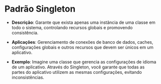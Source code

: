 # Padrão Singleton

- **Descrição**: Garante que exista apenas uma instância de uma classe em todo o sistema, controlando recursos globais e promovendo consistência.

- **Aplicações**: Gerenciamento de conexões de banco de dados, caches, configurações globais e outros recursos que devem ser únicos em um aplicativo.

- **Exemplo**: Imagine uma classe que gerencia as configurações de idioma de um aplicativo. Através do Singleton, você garante que todas as partes do aplicativo utilizem as mesmas configurações, evitando inconsistências.
